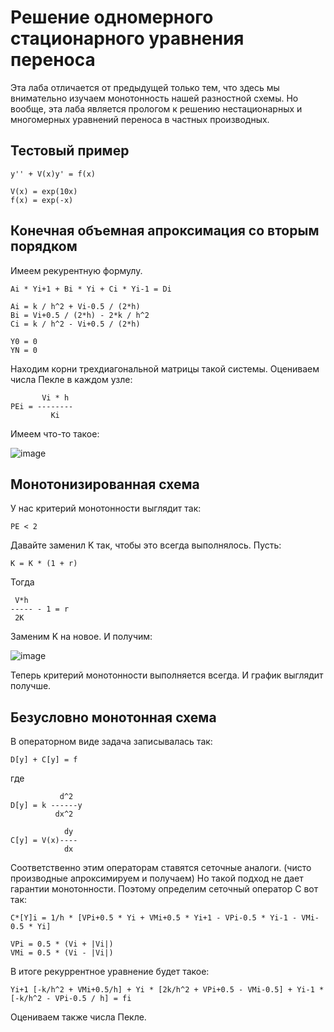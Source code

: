 # Решение одномерного стационарного уравнения переноса

Эта лаба отличается от предыдущей только тем, что здесь мы внимательно изучаем монотонность нашей разностной схемы.
Но вообще, эта лаба является прологом к решению нестационарных и многомерных уравнений переноса в частных производных.

## Тестовый пример

```
y'' + V(x)y' = f(x)

V(x) = exp(10x)
f(x) = exp(-x)
```

## Конечная объемная апроксимация со вторым порядком

Имеем рекурентную формулу.

```
Ai * Yi+1 + Bi * Yi + Ci * Yi-1 = Di

Ai = k / h^2 + Vi-0.5 / (2*h)
Bi = Vi+0.5 / (2*h) - 2*k / h^2
Ci = k / h^2 - Vi+0.5 / (2*h)

Y0 = 0
YN = 0
```

Находим корни трехдиагональной матрицы такой системы.
Оцениваем числа Пекле в каждом узле:

```
       Vi * h
PEi = --------
         Ki
```

Имеем что-то такое:

![image](https://user-images.githubusercontent.com/25401699/157207297-f7953932-760c-4036-b105-d91c7edefc49.png)

## Монотонизированная схема

У нас критерий монотонности выглядит так:

```
PE < 2
```

Давайте заменил K так, чтобы это всегда выполнялось.
Пусть:

```
K = K * (1 + r)
```

Тогда

```
 V*h
----- - 1 = r
 2K
```

Заменим K на новое. И получим:

![image](https://user-images.githubusercontent.com/25401699/157207889-7331adf6-859c-457a-8ea1-ac1959f13663.png)

Теперь критерий монотонности выполняется всегда. И график выглядит получше.

## Безусловно монотонная схема

В операторном виде задача записывалась так:

```
D[y] + C[y] = f
```

где

```
           d^2
D[y] = k ------y
          dx^2

            dy
C[y] = V(x)----
            dx
```

Соответственно этим операторам ставятся сеточные аналоги.
(чисто производные апроксимируем и получаем)
Но такой подход не дает гарантии монотонности.
Поэтому определим сеточный оператор C вот так:

```
C*[Y]i = 1/h * [VPi+0.5 * Yi + VMi+0.5 * Yi+1 - VPi-0.5 * Yi-1 - VMi-0.5 * Yi]

VPi = 0.5 * (Vi + |Vi|)
VMi = 0.5 * (Vi - |Vi|)
```

В итоге рекуррентное уравнение будет такое:

```
Yi+1 [-k/h^2 + VMi+0.5/h] + Yi * [2k/h^2 + VPi+0.5 - VMi-0.5] + Yi-1 * [-k/h^2 - VPi-0.5 / h] = fi
```

Оцениваем также числа Пекле.
